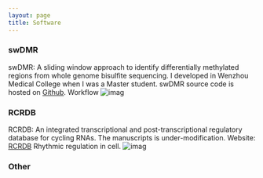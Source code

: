 ```yaml
---
layout: page 
title: Software 
---
```

### swDMR 
swDMR: A sliding window approach to identify differentially methylated regions from whole genome bisulfite sequencing.
I developed in Wenzhou Medical College when I was a Master student.
swDMR source code is hosted on [Github](https://github.com/xflicsu/swDMR). 
 Workflow 
 ![imag](https://www.researchgate.net/profile/Xianfeng_Li4/publication/280495402/figure/fig1/AS:284559066320897@1444855576410/Fig-1-Workflow-of-swDMR-A-Prepare-methylation-information-of-cytosines-for-swDMR-B.png)
### RCRDB
RCRDB: An integrated transcriptional and post-transcriptional regulatory database for cycling RNAs.
The manuscripts is under-modification. Website: [RCRDB](http://www.rcrdb.biols.ac.cn) 
 Rhythmic regulation in cell.
 ![imag](http://159.226.67.237:6080/sun/RCRDB/img/slider/Model.png)
### Other
